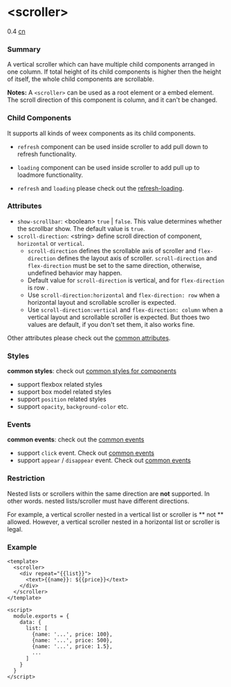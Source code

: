 # &lt;scroller&gt;
<span class="weex-version">0.4</span>
<a href="https://github.com/weexteam/article/issues/40"  class="weex-translate ">cn</a>

### Summary

A vertical scroller which can have multiple child components arranged in one column. If total height of its child components is higher then the height of itself, the whole child components are scrollable.

**Notes:** A `<scroller>` can be used as a root element or a embed element. The scroll direction of this component is column, and it can't be changed.

### Child Components

It supports all kinds of weex components as its child components.

* `refresh` component can be used inside scroller to add pull down to refresh functionality.
* `loading` component can be used inside scroller to add pull up to loadmore functionality.

* `refresh` and `loading` please check out the [refresh-loading](refresh-loading.md).

### Attributes

- `show-scrollbar`: &lt;boolean&gt; `true` | `false`. This value determines whether the scrollbar show. The default value is `true`.
- `scroll-direction`: &lt;string&gt; define scroll direction of component, `horizontal` or `vertical`.
	- `scroll-direction` defines the scrollable axis of scroller and `flex-direction` defines the layout axis of scroller. `scroll-direction` and `flex-direction` must be set to the same direction, otherwise, undefined behavior may happen.
	- Default value for `scroll-direction` is vertical, and for `flex-direction` is row .
	- Use `scroll-direction:horizontal` and `flex-direction: row` when a horizontal layout and scrollable scroller is expected.
	- Use `scroll-direction:vertical` and `flex-direction: column` when a vertical layout and scrollable scroller is expected. But thoes two values are default, if you don't set them, it also works fine.

Other attributes please check out the [common attributes](../references/common-attrs.md).

### Styles

**common styles**: check out [common styles for components](../references/common-style.md)

- support flexbox related styles
- support box model related styles
- support ``position`` related styles
- support ``opacity``, ``background-color`` etc.

### Events

**common events**: check out the [common events](../references/common-event.md)

- support `click` event. Check out [common events](../references/common-event.md)
- support `appear` / `disappear` event. Check out [common events](../references/common-event.md)

### Restriction
Nested lists or scrollers within the same direction are **not** supported. In other words. nested lists/scroller must have different directions.

For example, a vertical scroller nested in a vertical list or scroller is ** not ** allowed. However, a vertical scroller nested in a horizontal list or scroller is legal.

### Example

```
<template>
  <scroller>
    <div repeat="{{list}}">
      <text>{{name}}: ${{price}}</text>
    </div>
  </scroller>
</template>

<script>
  module.exports = {
    data: {
      list: [
        {name: '...', price: 100},
        {name: '...', price: 500},
        {name: '...', price: 1.5},
        ...
      ]
    }
  }
</script>
```
